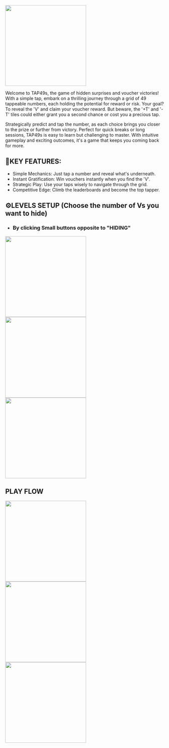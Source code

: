 <img src="https://github.com/user-attachments/assets/7131b2b1-2f71-49bd-8114-b67b17c2f547" align="center" width="256"/>

Welcome to TAP49s, the game of hidden surprises and voucher victories! With a simple tap, embark on a thrilling journey through a grid of 49 tappeable numbers, each holding the potential for reward or risk. Your goal? To reveal the 'V' and claim your voucher reward. But beware, the '+T' and '-T' tiles could either grant you a second chance or cost you a precious tap.

Strategically predict and tap the number, as each choice brings you closer to the prize or further from victory. Perfect for quick breaks or long sessions, TAP49s is easy to learn but challenging to master. With intuitive gameplay and exciting outcomes, it's a game that keeps you coming back for more.

## 🔑KEY FEATURES:
- Simple Mechanics: Just tap a number and reveal what's underneath.
- Instant Gratification: Win vouchers instantly when you find the 'V'.
- Strategic Play: Use your taps wisely to navigate through the grid.
- Competitive Edge: Climb the leaderboards and become the top tapper.

## ⚙LEVELS SETUP (Choose the number of Vs you want to hide)
*  ### By clicking Small buttons opposite to "HIDING"
<img src="https://github.com/user-attachments/assets/0175fd73-b2bd-4e0d-9455-9938f485cd03" align="start" width="256"/><img src="https://github.com/user-attachments/assets/6d36401e-6efc-470f-9070-77854bb98a71" align="start" width="256"/><img src="https://github.com/user-attachments/assets/5f6b8214-46de-47de-977d-5e553738d735" align="start" width="256"/>

## PLAY FLOW
<img src="https://github.com/user-attachments/assets/85e78146-8df9-4bc1-a98e-36a6d37cd581" align="start" width="256"/><img src="https://github.com/user-attachments/assets/f7c19105-c5e3-410e-944c-eeb8973896ec" align="start" width="256"/><img src="https://github.com/user-attachments/assets/8f35a3c4-8fc6-4b02-a9a0-9990f13813c4" align="start" width="256"/>








